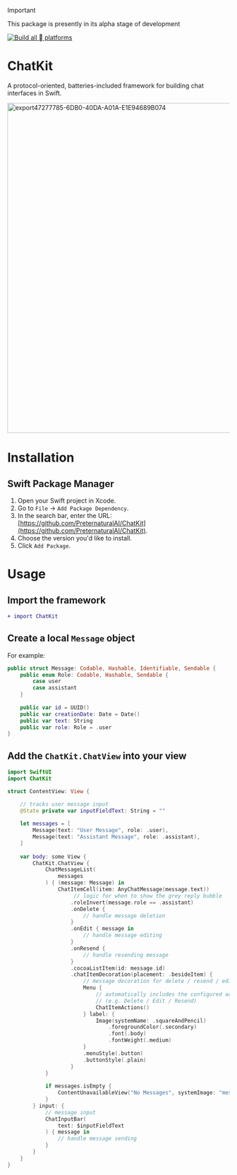 > [!IMPORTANT]
> This package is presently in its alpha stage of development

[![Build all  platforms](https://github.com/PreternaturalAI/ChatKit/actions/workflows/swift.yml/badge.svg)](https://github.com/PreternaturalAI/ChatKit/actions/workflows/swift.yml)

# ChatKit

A protocol-oriented, batteries-included framework for building chat interfaces in Swift.

<img width="748" alt="export47277785-6DB0-40DA-A01A-E1E94689B074" src="https://github.com/user-attachments/assets/c55250c1-f697-4527-818c-58847491156f" />

# Installation

## Swift Package Manager

1. Open your Swift project in Xcode.
2. Go to `File` -> `Add Package Dependency`.
3. In the search bar, enter the URL: [https://github.com/PreternaturalAI/ChatKit](https://github.com/PreternaturalAI/ChatKit).
4. Choose the version you'd like to install.
5. Click `Add Package`.

# Usage

## Import the framework

```diff
+ import ChatKit
```

## Create a local `Message` object 
For example: 
```swift
public struct Message: Codable, Hashable, Identifiable, Sendable {
    public enum Role: Codable, Hashable, Sendable {
        case user
        case assistant
    }
    
    public var id = UUID()
    public var creationDate: Date = Date()
    public var text: String
    public var role: Role = .user
}
```
## Add the `ChatKit.ChatView` into your view
```swift
import SwiftUI
import ChatKit

struct ContentView: View {

    // tracks user message input
    @State private var inputFieldText: String = ""
    
    let messages = [
        Message(text: "User Message", role: .user),
        Message(text: "Assistant Message", role: .assistant),
    ]
    
    var body: some View {
        ChatKit.ChatView {
            ChatMessageList(
                messages
            ) { (message: Message) in
                ChatItemCell(item: AnyChatMessage(message.text))
                     // logic for when to show the grey reply bubble
                    .roleInvert(message.role == .assistant)
                    .onDelete {
                        // handle message deletion
                    }
                    .onEdit { message in
                        // handle message editing
                    }
                    .onResend {
                        // handle resending message
                    }
                    .cocoaListItem(id: message.id)
                    .chatItemDecoration(placement: .besideItem) {
                        // message decoration for delete / resend / edit actions
                        Menu {
                            // automatically includes the configured actions above
                            // (e.g. Delete / Edit / Resend)
                            ChatItemActions()
                        } label: {
                            Image(systemName: .squareAndPencil)
                                .foregroundColor(.secondary)
                                .font(.body)
                                .fontWeight(.medium)
                        }
                        .menuStyle(.button)
                        .buttonStyle(.plain)
                    }
            }
            
            if messages.isEmpty {
                ContentUnavailableView("No Messages", systemImage: "message.fill")
            }
        } input: {
            // message input
            ChatInputBar(
                text: $inputFieldText
            ) { message in
                // handle message sending
            }
        }
    }
}
```

